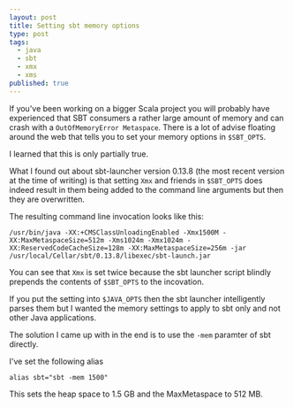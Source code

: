 ```yaml
---
layout: post
title: Setting sbt memory options
type: post
tags:
  - java
  - sbt
  - xmx
  - xms
published: true
---
```

If you've been working on a bigger Scala project you will probably have
experienced that SBT consumers a rather large amount of memory and can crash
with a `OutOfMemoryError Metaspace`. There is a lot of advise floating around
the web that tells you to set your memory options in `$SBT_OPTS`.

I learned  that this is only partially true.

What I found out about sbt-launcher version 0.13.8 (the most recent version
at the time of writing) is that setting `Xmx` and friends in `$SBT_OPTS` does
indeed result in them being added to the command line arguments but then they
are overwritten.

The resulting command line invocation looks like this:

```
/usr/bin/java -XX:+CMSClassUnloadingEnabled -Xmx1500M -XX:MaxMetaspaceSize=512m -Xms1024m -Xmx1024m -XX:ReservedCodeCacheSize=128m -XX:MaxMetaspaceSize=256m -jar /usr/local/Cellar/sbt/0.13.8/libexec/sbt-launch.jar
```

You can see that `Xmx` is set twice because the sbt launcher script blindly
prepends the contents of `$SBT_OPTS` to the incovation.

If you put the setting into `$JAVA_OPTS` then the sbt launcher intelligently
parses them but I wanted the memory settings to apply to sbt only and not other
Java applications.

The solution I came up with in the end is to use the `-mem` paramter of sbt
directly.

I've set the following alias

```
alias sbt="sbt -mem 1500"
```

This sets the heap space to 1.5 GB and the MaxMetaspace to 512 MB.

